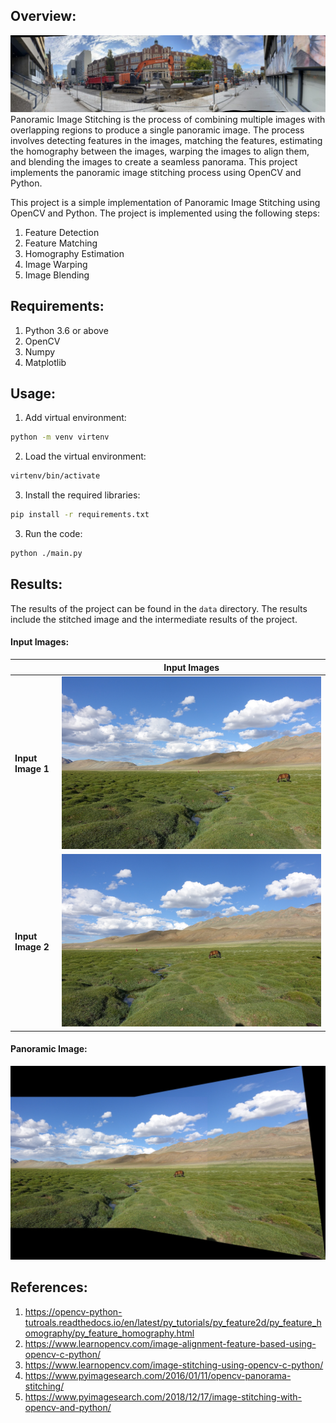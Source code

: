 ## Overview:
![panorama](./data/output/panoramic-view.jpg)
Panoramic Image Stitching is the process of combining multiple images with overlapping regions to produce a single panoramic image. The process involves detecting features in the images, matching the features, estimating the homography between the images, warping the images to align them, and blending the images to create a seamless panorama. This project implements the panoramic image stitching process using OpenCV and Python.

This project is a simple implementation of Panoramic Image Stitching using OpenCV and Python. The project is implemented using the following steps:
1. Feature Detection
2. Feature Matching
3. Homography Estimation
4. Image Warping
5. Image Blending


## Requirements:
1. Python 3.6 or above
2. OpenCV
3. Numpy
4. Matplotlib

## Usage:


1. Add virtual environment:
```bash
python -m venv virtenv
```

2. Load the virtual environment:
```bash
virtenv/bin/activate
```

3. Install the required libraries:
```bash
pip install -r requirements.txt
```

3. Run the code:
```bash
python ./main.py
```

## Results:
The results of the project can be found in the `data` directory. The results include the stitched image and the intermediate results of the project.

#### Input Images:


|      | Input Images           |
|------|------------------|
| **Input Image 1** | ![Input Image 1](./data/input/1.jpg) |
| **Input Image 2** | ![Input Image 2](./data/input/2.jpg) |


#### Panoramic Image:
![Result ](./data/output/panorama.jpg)

## References:
1. https://opencv-python-tutroals.readthedocs.io/en/latest/py_tutorials/py_feature2d/py_feature_homography/py_feature_homography.html
2. https://www.learnopencv.com/image-alignment-feature-based-using-opencv-c-python/
3. https://www.learnopencv.com/image-stitching-using-opencv-c-python/
4. https://www.pyimagesearch.com/2016/01/11/opencv-panorama-stitching/
5. https://www.pyimagesearch.com/2018/12/17/image-stitching-with-opencv-and-python/